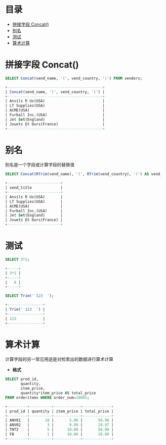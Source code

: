 # 目录
- [拼接字段 Concat()](#拼接字段-concat)
- [别名](#别名)
- [测试](#测试)
- [算术计算](#算术计算)



<!-- = = = = = = = = = = = = = = = = = = = = = = = = = = = = = = = = = = = = = = = = = = = = = = = = = = = = = = = = = = = = -->
<!-- = = = = = = = = = = = = = = = = = = = = = = = = = = = = = = = = = = = = = = = = = = = = = = = = = = = = = = = = = = = = -->



# 拼接字段 Concat()
```sql
SELECT Concat(vend_name, '(', vend_country, ')') FROM vendors;

+-------------------------------------------+
| Concat(vend_name, '(', vend_country, ')') |
+-------------------------------------------+
| Anvils R Us(USA)                          |
| LT Supplies(USA)                          |
| ACME(USA)                                 |
| Furball Inc.(USA)                         |
| Jet Set(England)                          |
| Jouets Et Ours(France)                    |
+-------------------------------------------+
```


<!-- = = = = = = = = = = = = = = = = = = = = = = = = = = = = = = = = = = = = = = = = = = = = = = = = = = = = = = = = = = = = -->
<!-- = = = = = = = = = = = = = = = = = = = = = = = = = = = = = = = = = = = = = = = = = = = = = = = = = = = = = = = = = = = = -->


# 别名
别名是一个字段或计算字段的替换值  
```sql
SELECT Concat(RTrim(vend_name), '(', RTrim(vend_country), ')') AS vend_title FROM vendors;

+------------------------+
| vend_title             |
+------------------------+
| Anvils R Us(USA)       |
| LT Supplies(USA)       |
| ACME(USA)              |
| Furball Inc.(USA)      |
| Jet Set(England)       |
| Jouets Et Ours(France) |
+------------------------+
```


<!-- = = = = = = = = = = = = = = = = = = = = = = = = = = = = = = = = = = = = = = = = = = = = = = = = = = = = = = = = = = = = -->
<!-- = = = = = = = = = = = = = = = = = = = = = = = = = = = = = = = = = = = = = = = = = = = = = = = = = = = = = = = = = = = = -->


# 测试  
```sql
SELECT 3*2;

+-----+
| 3*2 |
+-----+
|   6 |
+-----+
```
```sql
SELECT Trim(' 123  ');

+----------------+
| Trim(' 123  ') |
+----------------+
| 123            |
+----------------+
```


<!-- = = = = = = = = = = = = = = = = = = = = = = = = = = = = = = = = = = = = = = = = = = = = = = = = = = = = = = = = = = = = -->
<!-- = = = = = = = = = = = = = = = = = = = = = = = = = = = = = = = = = = = = = = = = = = = = = = = = = = = = = = = = = = = = -->


# 算术计算
计算字段的另一常见用途是对检索出的数据进行算术计算  
* **格式**  
```sql
SELECT prod_id,
       quantity,
       item_price,
       quantity*item_price AS total_price
FROM orderitems WHERE order_num=20005;

+---------+----------+------------+-------------+
| prod_id | quantity | item_price | total_price |
+---------+----------+------------+-------------+
| ANV01   |       10 |       5.99 |       59.90 |
| ANV02   |        3 |       9.99 |       29.97 |
| TNT2    |        5 |      10.00 |       50.00 |
| FB      |        1 |      10.00 |       10.00 |
+---------+----------+------------+-------------+
```

